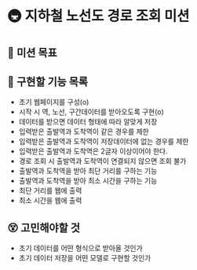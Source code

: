 # 🚇 지하철 노선도 경로 조회 미션

## 🎯 미션 목표

## 📝 구현할 기능 목록

- 초기 웹페이지를 구성(o)
- 시작 시 역, 노선, 구간데이터를 받아오도록 구현(o)
- 데이터를 받으면 데이터 형태에 따라 알맞게 저장
- 입력받은 출발역과 도착역이 같은 경우를 제한
- 입력받은 출발역과 도착역이 저장데이터에 없는 경우를 제한
- 입력받은 출발역과 도착역은 2글자 이상이어야 한다.
- 경로 조회 시 출발역과 도착역이 연결되지 않으면 조회 불가
- 출발역과 도착역을 받아 최단 거리를 구하는 기능
- 출발역과 도착역을 받아 최소 시간을 구하는 기능
- 최단 거리를 웹에 출력
- 최소 시간을 웹에 출력

## 😵 고민해야할 것

- 초기 데이터를 어떤 형식으로 받아올 것인가
- 초기 데이터 저장을 어떤 모델로 구현할 것인가